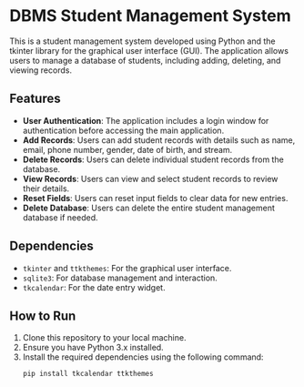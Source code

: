 # DBMS Student Management System

This is a student management system developed using Python and the tkinter library for the graphical user interface (GUI). The application allows users to manage a database of students, including adding, deleting, and viewing records.

## Features

- **User Authentication**: The application includes a login window for authentication before accessing the main application.
- **Add Records**: Users can add student records with details such as name, email, phone number, gender, date of birth, and stream.
- **Delete Records**: Users can delete individual student records from the database.
- **View Records**: Users can view and select student records to review their details.
- **Reset Fields**: Users can reset input fields to clear data for new entries.
- **Delete Database**: Users can delete the entire student management database if needed.

## Dependencies

- `tkinter` and `ttkthemes`: For the graphical user interface.
- `sqlite3`: For database management and interaction.
- `tkcalendar`: For the date entry widget.

## How to Run

1. Clone this repository to your local machine.
2. Ensure you have Python 3.x installed.
3. Install the required dependencies using the following command:
   ```bash
   pip install tkcalendar ttkthemes
